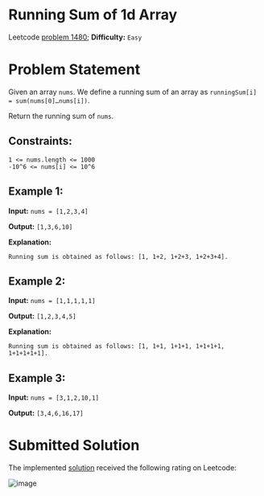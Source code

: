 # Running Sum of 1d Array

Leetcode [problem 1480](https://leetcode.com/problems/running-sum-of-1d-array/); **Difficulty:** `Easy`

# Problem Statement

Given an array `nums`. We define a running sum of an array as `runningSum[i] = sum(nums[0]…nums[i])`.

Return the running sum of `nums`.

## Constraints:

```
1 <= nums.length <= 1000
-10^6 <= nums[i] <= 10^6
```

## Example 1:

**Input:** `nums = [1,2,3,4]`

**Output:** `[1,3,6,10]`

**Explanation:**

```
Running sum is obtained as follows: [1, 1+2, 1+2+3, 1+2+3+4].
```

## Example 2:

**Input:** `nums = [1,1,1,1,1]`

**Output:** `[1,2,3,4,5]`

**Explanation:**

```
Running sum is obtained as follows: [1, 1+1, 1+1+1, 1+1+1+1, 1+1+1+1+1].
```

## Example 3:

**Input:** `nums = [3,1,2,10,1]`

**Output:** `[3,4,6,16,17]`

# Submitted Solution

The implemented [solution](solution.cpp) received the following rating on Leetcode:

![image](https://user-images.githubusercontent.com/33619581/121965597-8d426480-cd6d-11eb-9292-3fd2311f634e.png)
